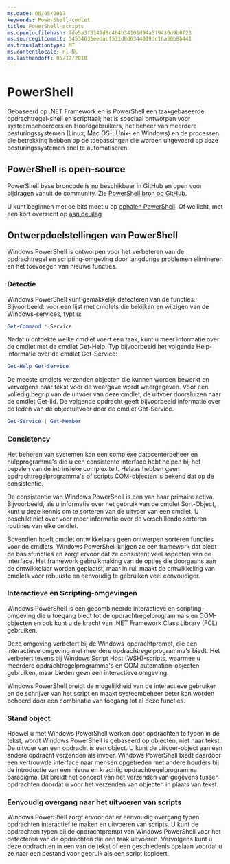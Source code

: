 ```yaml
---
ms.date: 06/05/2017
keywords: PowerShell-cmdlet
title: PowerShell-scripts
ms.openlocfilehash: 7de5a3f3149d8d464b34101d94a5f9430d9b0f23
ms.sourcegitcommit: 54534635eedacf531d8d6344019dc16a50b8b441
ms.translationtype: MT
ms.contentlocale: nl-NL
ms.lasthandoff: 05/17/2018
---
```

# <a name="powershell"></a>PowerShell

Gebaseerd op .NET Framework en is PowerShell een taakgebaseerde opdrachtregel-shell en scripttaal; het is speciaal ontworpen voor systeembeheerders en Hoofdgebruikers, het beheer van meerdere besturingssystemen (Linux, Mac OS-, Unix- en Windows) en de processen die betrekking hebben op de toepassingen die worden uitgevoerd op deze besturingssystemen snel te automatiseren.

## <a name="powershell-is-open-source"></a>PowerShell is open-source

PowerShell base broncode is nu beschikbaar in GitHub en open voor bijdragen vanuit de community. Zie [PowerShell bron op GitHub](https://github.com/powershell/powershell).

U kunt beginnen met de bits moet u op [ophalen PowerShell](https://github.com/PowerShell/PowerShell#get-powershell).
Of wellicht, met een kort overzicht op [aan de slag](https://github.com/PowerShell/PowerShell/blob/master/docs/learning-powershell)

## <a name="powershell-design-goals"></a>Ontwerpdoelstellingen van PowerShell
Windows PowerShell is ontworpen voor het verbeteren van de opdrachtregel en scripting-omgeving door langdurige problemen elimineren en het toevoegen van nieuwe functies.

### <a name="discoverability"></a>Detectie
Windows PowerShell kunt gemakkelijk detecteren van de functies. Bijvoorbeeld: voor een lijst met cmdlets die bekijken en wijzigen van de Windows-services, typt u:

```powershell
Get-Command *-Service
```

Nadat u ontdekte welke cmdlet voert een taak, kunt u meer informatie over de cmdlet met de cmdlet Get-Help. Typ bijvoorbeeld het volgende Help-informatie over de cmdlet Get-Service:

```powershell
Get-Help Get-Service
```
De meeste cmdlets verzenden objecten die kunnen worden bewerkt en vervolgens naar tekst voor de weergave wordt weergegeven. Voor een volledig begrip van de uitvoer van deze cmdlet, de uitvoer doorsluizen naar de cmdlet Get-lid. De volgende opdracht geeft bijvoorbeeld informatie over de leden van de objectuitvoer door de cmdlet Get-Service.

```powershell
Get-Service | Get-Member
```

### <a name="consistency"></a>Consistency
Het beheren van systemen kan een complexe datacenterbeheer en hulpprogramma's die u een consistente interface hebt helpen bij het bepalen van de intrinsieke complexiteit. Helaas hebben geen opdrachtregelprogramma's of scripts COM-objecten is bekend dat op de consistentie.

De consistentie van Windows PowerShell is een van haar primaire activa. Bijvoorbeeld, als u informatie over het gebruik van de cmdlet Sort-Object, kunt u deze kennis om te sorteren van de uitvoer van een cmdlet. U beschikt niet over voor meer informatie over de verschillende sorteren routines van elke cmdlet.

Bovendien hoeft cmdlet ontwikkelaars geen ontwerpen sorteren functies voor de cmdlets. Windows PowerShell krijgen ze een framework dat biedt de basisfuncties en zorgt ervoor dat ze consistent veel aspecten van de interface. Het framework gebruikmaking van de opties die doorgaans aan de ontwikkelaar worden geplaatst, maar in ruil maakt de ontwikkeling van cmdlets voor robuuste en eenvoudig te gebruiken veel eenvoudiger.

### <a name="interactive-and-scripting-environments"></a>Interactieve en Scripting-omgevingen
Windows PowerShell is een gecombineerde interactieve en scripting-omgeving die u toegang biedt tot de opdrachtregelprogramma's en COM-objecten en ook kunt u de kracht van .NET Framework Class Library (FCL) gebruiken.

Deze omgeving verbetert bij de Windows-opdrachtprompt, die een interactieve omgeving met meerdere opdrachtregelprogramma's biedt. Het verbetert tevens bij Windows Script Host (WSH)-scripts, waarmee u meerdere opdrachtregelprogramma's en COM automation-objecten gebruiken, maar bieden geen een interactieve omgeving.

Windows PowerShell breidt de mogelijkheid van de interactieve gebruiker en de schrijver van het script en maakt systeembeheer beter kan worden beheerd door een combinatie van toegang tot al deze functies.

### <a name="object-orientation"></a>Stand object
Hoewel u met Windows PowerShell werken door opdrachten te typen in de tekst, wordt Windows PowerShell is gebaseerd op objecten, niet naar tekst. De uitvoer van een opdracht is een object. U kunt de uitvoer-object aan een andere opdracht verzenden als invoer. Windows PowerShell biedt daardoor een vertrouwde interface naar mensen opgetreden met andere houders bij de introductie van een nieuw en krachtig opdrachtregelprogramma paradigma. Dit breidt het concept van het verzenden van gegevens tussen opdrachten doordat u voor het verzenden van objecten in plaats van tekst.

### <a name="easy-transition-to-scripting"></a>Eenvoudig overgang naar het uitvoeren van scripts
Windows PowerShell zorgt ervoor dat er eenvoudig overgang typen opdrachten interactief te maken en uitvoeren van scripts. U kunt de opdrachten typen bij de opdrachtprompt van Windows PowerShell voor het detecteren van de opdrachten die een taak uitvoeren. Vervolgens kunt u deze opdrachten in een van de tekst of een geschiedenis opslaan voordat u ze naar een bestand voor gebruik als een script kopieert.
